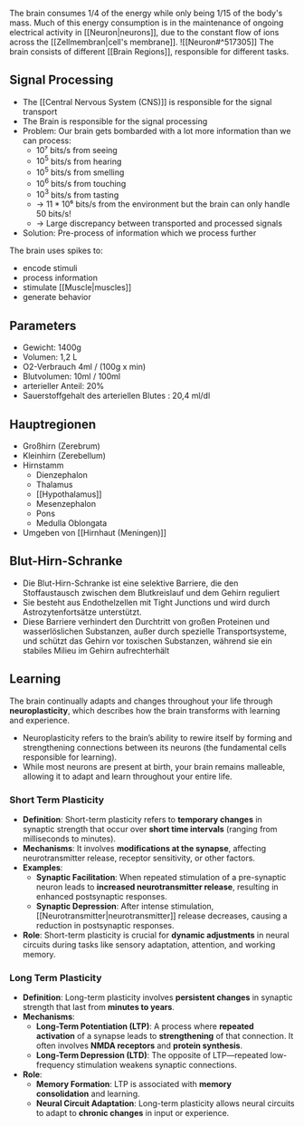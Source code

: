 The brain consumes $1/4$ of the energy while only being $1/15$ of the body's mass. Much of this energy consumption is in the maintenance of ongoing electrical activity in [[Neuron|neurons]], due to the constant flow of ions across the [[Zellmembran|cell's membrane]]. 
![[Neuron#^517305]]
The brain consists of different [[Brain Regions]], responsible for different tasks.
## Signal Processing
- The [[Central Nervous System (CNS)]] is responsible for the signal transport
- The Brain is responsible for the signal processing
- Problem: Our brain gets bombarded with a lot more information than we can process:
	- $10⁷$ bits/s from seeing 
	- $10^5$ bits/s from hearing 
	- $10^5$ bits/s from smelling
	- $10^6$ bits/s from touching
	- $10^3$ bits/s from tasting 
	- -> $11*10⁶$ bits/s from the environment but the brain can only handle 50 bits/s!
	- -> Large discrepancy between transported and processed signals
- Solution: Pre-process of information which we process further

The brain uses spikes to:
- encode stimuli
- process information
- stimulate [[Muscle|muscles]]
- generate behavior

## Parameters
- Gewicht: 1400g 
- Volumen: 1,2 L 
- O2-Verbrauch 4ml / (100g x min) 
- Blutvolumen: 10ml / 100ml 
- arterieller Anteil: 20% 
- Sauerstoffgehalt des arteriellen Blutes : 20,4 ml/dl
## Hauptregionen
- Großhirn (Zerebrum) 
- Kleinhirn (Zerebellum) 
- Hirnstamm 
	- Dienzephalon 
	- Thalamus 
	- [[Hypothalamus]] 
	- Mesenzephalon 
	- Pons 
	- Medulla Oblongata 
- Umgeben von [[Hirnhaut (Meningen)]]

## Blut-Hirn-Schranke
- Die Blut-Hirn-Schranke ist eine selektive Barriere, die den Stoffaustausch zwischen dem Blutkreislauf und dem Gehirn reguliert
- Sie besteht aus Endothelzellen mit Tight Junctions und wird durch Astrozytenfortsätze unterstützt. 
- Diese Barriere verhindert den Durchtritt von großen Proteinen und wasserlöslichen Substanzen, außer durch spezielle Transportsysteme, und schützt das Gehirn vor toxischen Substanzen, während sie ein stabiles Milieu im Gehirn aufrechterhält

## Learning
The brain continually adapts and changes throughout your life through **neuroplasticity**, which describes how the brain transforms with learning and experience.
- Neuroplasticity refers to the brain’s ability to rewire itself by forming and strengthening connections between its neurons (the fundamental cells responsible for learning).
- While most neurons are present at birth, your brain remains malleable, allowing it to adapt and learn throughout your entire life.
### Short Term Plasticity
- **Definition**: Short-term plasticity refers to **temporary changes** in synaptic strength that occur over **short time intervals** (ranging from milliseconds to minutes).
- **Mechanisms**: It involves **modifications at the synapse**, affecting neurotransmitter release, receptor sensitivity, or other factors.
- **Examples**:
    - **Synaptic Facilitation**: When repeated stimulation of a pre-synaptic neuron leads to **increased neurotransmitter release**, resulting in enhanced postsynaptic responses.
    - **Synaptic Depression**: After intense stimulation, [[Neurotransmitter|neurotransmitter]] release decreases, causing a reduction in postsynaptic responses.
- **Role**: Short-term plasticity is crucial for **dynamic adjustments** in neural circuits during tasks like sensory adaptation, attention, and working memory.
### Long Term Plasticity
- **Definition**: Long-term plasticity involves **persistent changes** in synaptic strength that last from **minutes to years**.
- **Mechanisms**:
    - **Long-Term Potentiation (LTP)**: A process where **repeated activation** of a synapse leads to **strengthening** of that connection. It often involves **NMDA receptors** and **protein synthesis**.
    - **Long-Term Depression (LTD)**: The opposite of LTP—repeated low-frequency stimulation weakens synaptic connections.
- **Role**:
    - **Memory Formation**: LTP is associated with **memory consolidation** and learning.
    - **Neural Circuit Adaptation**: Long-term plasticity allows neural circuits to adapt to **chronic changes** in input or experience.